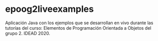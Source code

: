 # epoog2liveexamples
Aplicación Java con los ejemplos que se desarrollan en vivo durante las tutorías del curso: Elementos de Programación Orientada a Objetos del grupo 2. IDEAD 2020.
